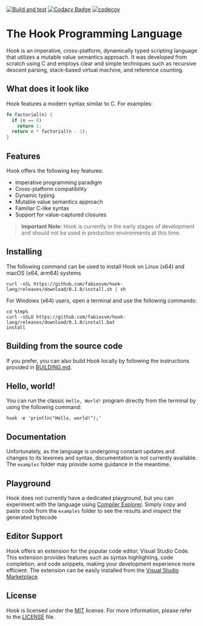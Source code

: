 
[![Build and test](https://github.com/fabiosvm/hook-lang/actions/workflows/build.yml/badge.svg)](https://github.com/fabiosvm/hook-lang/actions/workflows/build.yml)
[![Codacy Badge](https://app.codacy.com/project/badge/Grade/f2f1345083c1455683dabcf48b0ea6dd)](https://www.codacy.com/gh/fabiosvm/hook-lang/dashboard?utm_source=github.com&amp;utm_medium=referral&amp;utm_content=fabiosvm/hook-lang&amp;utm_campaign=Badge_Grade)
[![codecov](https://codecov.io/gh/fabiosvm/hook-lang/branch/main/graph/badge.svg?token=mkmMpfS1yu)](https://codecov.io/gh/fabiosvm/hook-lang)

# The Hook Programming Language

Hook is an imperative, cross-platform, dynamically typed scripting language that utilizes a mutable value semantics approach. It was developed from scratch using C and employs clear and simple techniques such as recursive descent parsing, stack-based virtual machine, and reference counting.

## What does it look like

Hook features a modern syntax similar to C. For examples:

```rust
fn factorial(n) {
  if (n == 0)
    return 1;
  return n * factorial(n - 1);
}
```

## Features

Hook offers the following key features:

* Imperative programming paradigm
* Cross-platform compatibility
* Dynamic typing
* Mutable value semantics approach
* Familiar C-like syntax
* Support for value-captured closures

>**Important Note**: Hook is currently in the early stages of development and should not be used in production environments at this time.

## Installing

The following command can be used to install Hook on Linux (x64) and macOS (x64, arm64) systems

```
curl -sSL https://github.com/fabiosvm/hook-lang/releases/download/0.1.0/install.sh | sh
```

For Windows (x64) users, open a terminal and use the following commands:

```
cd %tmp%
curl -sSLO https://github.com/fabiosvm/hook-lang/releases/download/0.1.0/install.bat
install
```

## Building from the source code

If you prefer, you can also build Hook locally by following the instructions provided in [BUILDING.md](BUILDING.md).

## Hello, world!

You can run the classic `Hello, World!` program directly from the terminal by using the following command:

```
hook -e 'println("Hello, world!");'
```

## Documentation

Unfortunately, as the language is undergoing constant updates and changes to its lexemes and syntax, documentation is not currently available. The `examples` folder may provide some guidance in the meantime.

## Playground

Hook does not currently have a dedicated playground, but you can experiment with the language using [Compiler Explorer](https://godbolt.org/z/a7Tqnbvqq). Simply copy and paste code from the `examples` folder to see the results and inspect the generated bytecode

## Editor Support

Hook offers an extension for the popular code editor, Visual Studio Code. This extension provides features such as syntax highlighting, code completion, and code snippets, making your development experience more efficient. The extension can be easily installed from the  [Visual Studio Marketplace](https://marketplace.visualstudio.com/items?itemName=fabiosvm.hook).

## License

Hook is licensed under the [MIT](https://choosealicense.com/licenses/mit) license. For more information, please refer to the [LICENSE](LICENSE) file.
